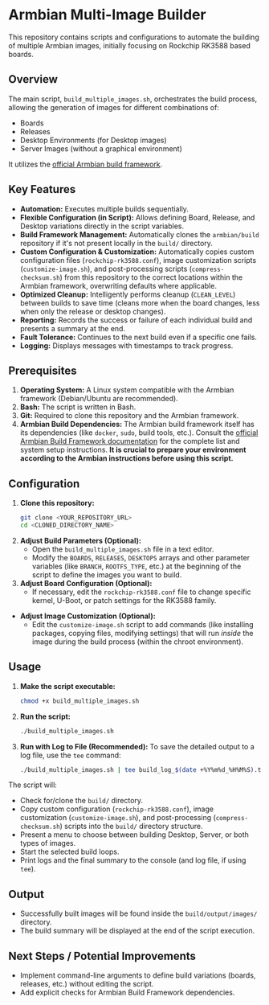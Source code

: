 # Armbian Multi-Image Builder

This repository contains scripts and configurations to automate the building of multiple Armbian images, initially focusing on Rockchip RK3588 based boards.

## Overview

The main script, `build_multiple_images.sh`, orchestrates the build process, allowing the generation of images for different combinations of:

*   Boards
*   Releases
*   Desktop Environments (for Desktop images)
*   Server Images (without a graphical environment)

It utilizes the [official Armbian build framework](https://github.com/armbian/build).

## Key Features

*   **Automation:** Executes multiple builds sequentially.
*   **Flexible Configuration (in Script):** Allows defining Board, Release, and Desktop variations directly in the script variables.
*   **Build Framework Management:** Automatically clones the `armbian/build` repository if it's not present locally in the `build/` directory.
*   **Custom Configuration & Customization:** Automatically copies custom configuration files (`rockchip-rk3588.conf`), image customization scripts (`customize-image.sh`), and post-processing scripts (`compress-checksum.sh`) from this repository to the correct locations within the Armbian framework, overwriting defaults where applicable.
*   **Optimized Cleanup:** Intelligently performs cleanup (`CLEAN_LEVEL`) between builds to save time (cleans more when the board changes, less when only the release or desktop changes).
*   **Reporting:** Records the success or failure of each individual build and presents a summary at the end.
*   **Fault Tolerance:** Continues to the next build even if a specific one fails.
*   **Logging:** Displays messages with timestamps to track progress.

## Prerequisites

1.  **Operating System:** A Linux system compatible with the Armbian framework (Debian/Ubuntu are recommended).
2.  **Bash:** The script is written in Bash.
3.  **Git:** Required to clone this repository and the Armbian framework.
4.  **Armbian Build Dependencies:** The Armbian build framework itself has its dependencies (like `docker`, `sudo`, build tools, etc.). Consult the [official Armbian Build Framework documentation](https://docs.armbian.com/Developer-Guide_Build-Preparation/) for the complete list and system setup instructions. **It is crucial to prepare your environment according to the Armbian instructions before using this script.**

## Configuration

1.  **Clone this repository:**
    ```bash
    git clone <YOUR_REPOSITORY_URL>
    cd <CLONED_DIRECTORY_NAME>
    ```
2.  **Adjust Build Parameters (Optional):**
    *   Open the `build_multiple_images.sh` file in a text editor.
    *   Modify the `BOARDS`, `RELEASES`, `DESKTOPS` arrays and other parameter variables (like `BRANCH`, `ROOTFS_TYPE`, etc.) at the beginning of the script to define the images you want to build.
3.  **Adjust Board Configuration (Optional):**
    *   If necessary, edit the `rockchip-rk3588.conf` file to change specific kernel, U-Boot, or patch settings for the RK3588 family.
*   **Adjust Image Customization (Optional):**
    *   Edit the `customize-image.sh` script to add commands (like installing packages, copying files, modifying settings) that will run *inside* the image during the build process (within the chroot environment).

## Usage

1.  **Make the script executable:**
    ```bash
    chmod +x build_multiple_images.sh
    ```
2.  **Run the script:**
    ```bash
    ./build_multiple_images.sh
    ```
3.  **Run with Log to File (Recommended):**
    To save the detailed output to a log file, use the `tee` command:
    ```bash
    ./build_multiple_images.sh | tee build_log_$(date +%Y%m%d_%H%M%S).txt
    ```

The script will:
*   Check for/clone the `build/` directory.
*   Copy custom configuration (`rockchip-rk3588.conf`), image customization (`customize-image.sh`), and post-processing (`compress-checksum.sh`) scripts into the `build/` directory structure.
*   Present a menu to choose between building Desktop, Server, or both types of images.
*   Start the selected build loops.
*   Print logs and the final summary to the console (and log file, if using `tee`).

## Output

*   Successfully built images will be found inside the `build/output/images/` directory.
*   The build summary will be displayed at the end of the script execution.

## Next Steps / Potential Improvements

*   Implement command-line arguments to define build variations (boards, releases, etc.) without editing the script.
*   Add explicit checks for Armbian Build Framework dependencies.
